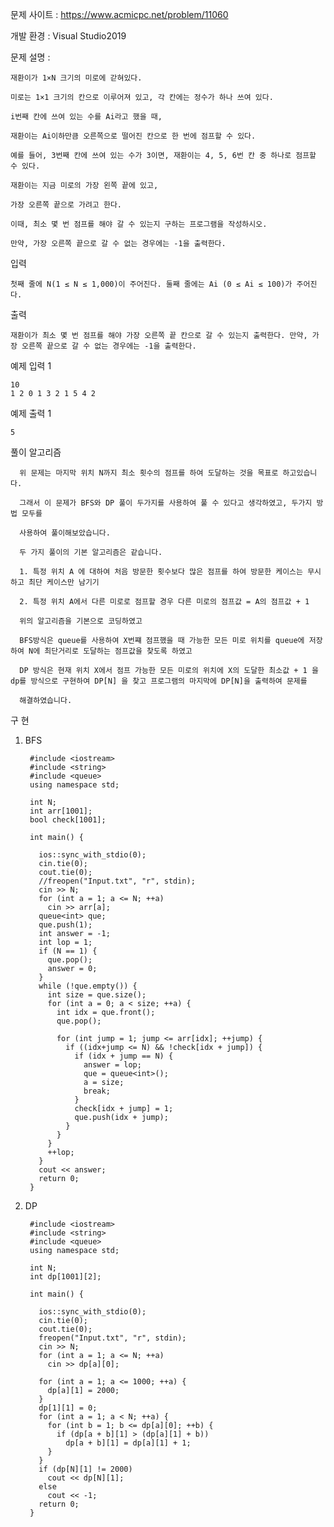 문제 사이트 : https://www.acmicpc.net/problem/11060

개발 환경 : Visual Studio2019

문제 설명 :

    재환이가 1×N 크기의 미로에 갇혀있다. 
    
    미로는 1×1 크기의 칸으로 이루어져 있고, 각 칸에는 정수가 하나 쓰여 있다. 
    
    i번째 칸에 쓰여 있는 수를 Ai라고 했을 때, 
    
    재환이는 Ai이하만큼 오른쪽으로 떨어진 칸으로 한 번에 점프할 수 있다.
    
    예를 들어, 3번째 칸에 쓰여 있는 수가 3이면, 재환이는 4, 5, 6번 칸 중 하나로 점프할 수 있다.

    재환이는 지금 미로의 가장 왼쪽 끝에 있고, 
    
    가장 오른쪽 끝으로 가려고 한다. 
    
    이때, 최소 몇 번 점프를 해야 갈 수 있는지 구하는 프로그램을 작성하시오. 
    
    만약, 가장 오른쪽 끝으로 갈 수 없는 경우에는 -1을 출력한다.

입력

    첫째 줄에 N(1 ≤ N ≤ 1,000)이 주어진다. 둘째 줄에는 Ai (0 ≤ Ai ≤ 100)가 주어진다.

출력

    재환이가 최소 몇 번 점프를 해야 가장 오른쪽 끝 칸으로 갈 수 있는지 출력한다. 만약, 가장 오른쪽 끝으로 갈 수 없는 경우에는 -1을 출력한다.

예제 입력 1 

    10
    1 2 0 1 3 2 1 5 4 2

예제 출력 1 

    5
    
풀이 알고리즘 

      위 문제는 마지막 위치 N까지 최소 횟수의 점프를 하여 도달하는 것을 목표로 하고있습니다.
      
      그래서 이 문제가 BFS와 DP 풀이 두가지를 사용하여 풀 수 있다고 생각하였고, 두가지 방법 모두를
      
      사용하여 풀이해보았습니다.
      
      두 가지 풀이의 기본 알고리즘은 같습니다.
      
      1. 특정 위치 A 에 대하여 처음 방문한 횟수보다 많은 점프를 하여 방문한 케이스는 무시하고 최단 케이스만 남기기
      
      2. 특정 위치 A에서 다른 미로로 점프할 경우 다른 미로의 점프값 = A의 점프값 + 1
      
      위의 알고리즘을 기본으로 코딩하였고
      
      BFS방식은 queue를 사용하여 X번쨰 점프했을 때 가능한 모든 미로 위치를 queue에 저장하여 N에 최단거리로 도달하는 점프값을 찾도록 하였고
      
      DP 방식은 현재 위치 X에서 점프 가능한 모든 미로의 위치에 X의 도달한 최소값 + 1 을 dp를 방식으로 구현하여 DP[N] 을 찾고 프로그램의 마지막에 DP[N]을 출력하여 문제를
      
      해결하였습니다.
      
구 현

1. BFS

        #include <iostream>
        #include <string>
        #include <queue>
        using namespace std;

        int N;
        int arr[1001];
        bool check[1001];

        int main() {

          ios::sync_with_stdio(0);
          cin.tie(0);
          cout.tie(0);
          //freopen("Input.txt", "r", stdin);
          cin >> N;
          for (int a = 1; a <= N; ++a)
            cin >> arr[a];
          queue<int> que;
          que.push(1);
          int answer = -1;
          int lop = 1;
          if (N == 1) {
            que.pop();
            answer = 0;
          }
          while (!que.empty()) {
            int size = que.size();
            for (int a = 0; a < size; ++a) {
              int idx = que.front();
              que.pop();

              for (int jump = 1; jump <= arr[idx]; ++jump) {
                if ((idx+jump <= N) && !check[idx + jump]) {
                  if (idx + jump == N) {
                    answer = lop;
                    que = queue<int>();
                    a = size;
                    break;
                  }
                  check[idx + jump] = 1;
                  que.push(idx + jump);
                }
              }
            }
            ++lop;
          }
          cout << answer;
          return 0;
        }

2. DP

        #include <iostream>
        #include <string>
        #include <queue>
        using namespace std;

        int N;
        int dp[1001][2];

        int main() {

          ios::sync_with_stdio(0);
          cin.tie(0);
          cout.tie(0);
          freopen("Input.txt", "r", stdin);
          cin >> N;
          for (int a = 1; a <= N; ++a)
            cin >> dp[a][0];

          for (int a = 1; a <= 1000; ++a) {
            dp[a][1] = 2000;
          }
          dp[1][1] = 0;
          for (int a = 1; a < N; ++a) {
            for (int b = 1; b <= dp[a][0]; ++b) {
              if (dp[a + b][1] > (dp[a][1] + b))
                dp[a + b][1] = dp[a][1] + 1;
            }
          }
          if (dp[N][1] != 2000)
            cout << dp[N][1];
          else
            cout << -1;
          return 0;
        }

      
      
